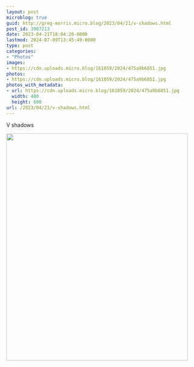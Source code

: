 ```yaml
---
layout: post
microblog: true
guid: http://greg-morris.micro.blog/2023/04/21/v-shadows.html
post_id: 3987213
date: 2023-04-21T18:04:20-0000
lastmod: 2024-07-09T13:45:49-0000
type: post
categories:
- "Photos"
images:
- https://cdn.uploads.micro.blog/161059/2024/475a9b6851.jpg
photos:
- https://cdn.uploads.micro.blog/161059/2024/475a9b6851.jpg
photos_with_metadata:
- url: https://cdn.uploads.micro.blog/161059/2024/475a9b6851.jpg
  width: 480
  height: 600
url: /2023/04/21/v-shadows.html
---
```


V shadows

<img src="uploads/2024/475a9b6851.jpg" alt="" title="581fcb13bc.jpg" border="0" width="480" height="600" />
